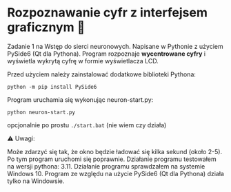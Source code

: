 # Rozpoznawanie cyfr z interfejsem graficznym 🐍 
Zadanie 1 na Wstęp do sierci neuronowych.
Napisane w Pythonie z użyciem PySide6 (Qt dla Pythona).
Program rozpoznaje **wycentrowane cyfry** i wyświetla wykrytą cyfrę w formie wyświetlacza LCD.

Przed użyciem należy zainstalować dodatkowe biblioteki Pythona:
```
python -m pip install PySide6
```
Program uruchamia się wykonując neuron-start.py:
```
python neuron-start.py
```
opcjonalnie po prostu ```./start.bat``` (nie wiem czy działa)

⚠ Uwagi:

Może zdarzyć się tak, że okno będzie ładować się kilka sekund (około 2-5). Po tym program uruchomi się poprawnie.
Działanie programu testowałem na wersji pythona: 3.11.
Działanie programu sprawdzałem na systemie Windows 10.
Program ze względu na użycie PySide6 (Qt dla Pythona) działa tylko na Windowsie.
